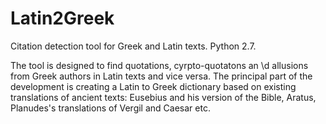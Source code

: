 Latin2Greek
===========

Citation detection tool for Greek and Latin texts.
Python 2.7. 

The tool is designed to find quotations, cyrpto-quotatons an \d allusions from Greek authors in Latin texts and vice versa.
The principal part of the development is creating a Latin to Greek dictionary based on existing translations  of ancient texts:
Eusebius and his version of the Bible, Aratus, Planudes's translations of Vergil and Caesar etc. 

